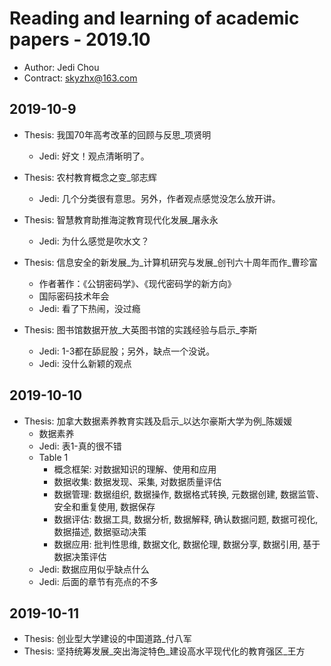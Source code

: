 # Reading and learning of academic papers - 2019.10

* Author: Jedi Chou
* Contract: skyzhx@163.com

## 2019-10-9

* Thesis: 我国70年高考改革的回顾与反思_项贤明
  * Jedi: 好文！观点清晰明了。

* Thesis: 农村教育概念之变_邬志辉
  * Jedi: 几个分类很有意思。另外，作者观点感觉没怎么放开讲。

* Thesis: 智慧教育助推海淀教育现代化发展_屠永永
  * Jedi: 为什么感觉是吹水文？

* Thesis: 信息安全的新发展_为_计算机研究与发展_创刊六十周年而作_曹珍富
  * 作者著作：《公钥密码学》、《现代密码学的新方向》
  * 国际密码技术年会
  * Jedi: 看了下热闹，没过瘾

* Thesis: 图书馆数据开放_大英图书馆的实践经验与启示_李斯
  * Jedi: 1-3都在舔屁股；另外，缺点一个没说。
  * Jedi: 没什么新颖的观点

## 2019-10-10

* Thesis: 加拿大数据素养教育实践及启示_以达尔豪斯大学为例_陈媛媛
  * 数据素养
  * Jedi: 表1-真的很不错
  * Table 1
    * 概念框架: 对数据知识的理解、使用和应用
    * 数据收集: 数据发现、采集, 对数据质量评估
    * 数据管理: 数据组织, 数据操作, 数据格式转换, 元数据创建, 数据监管、安全和重复使用, 数据保存
    * 数据评估: 数据工具, 数据分析, 数据解释, 确认数据问题, 数据可视化, 数据描述, 数据驱动决策
    * 数据应用: 批判性思维, 数据文化, 数据伦理, 数据分享, 数据引用, 基于数据决策评估
  * Jedi: 数据应用似乎缺点什么
  * Jedi: 后面的章节有亮点的不多

## 2019-10-11

* Thesis: 创业型大学建设的中国道路_付八军
* Thesis: 坚持统筹发展_突出海淀特色_建设高水平现代化的教育强区_王方
